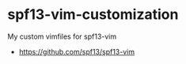 spf13-vim-customization
=======================

My custom vimfiles for spf13-vim

* https://github.com/spf13/spf13-vim
